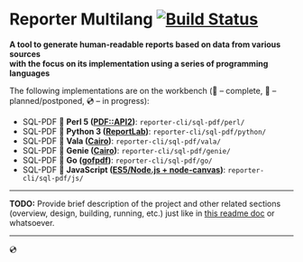 # Reporter Multilang [![Build Status](https://travis-ci.org/rgolubtsov/reporter-multilang.svg?branch=master)](https://travis-ci.org/rgolubtsov/reporter-multilang)

**A tool to generate human-readable reports based on data from various sources
<br />with the focus on its implementation using a series of programming languages**

The following implementations are on the workbench (:small_blue_diamond: &ndash; complete, :small_orange_diamond: &ndash; planned/postponed, :cd: &ndash; in progress):

* SQL-PDF :small_blue_diamond: **Perl 5 ([PDF::API2](https://metacpan.org/pod/PDF::API2 "Alfred Reibenschuh's PDF::API2"))**: `reporter-cli/sql-pdf/perl/`
* SQL-PDF :small_blue_diamond: **Python 3 ([ReportLab](https://www.reportlab.com "ReportLab"))**: `reporter-cli/sql-pdf/python/`
* SQL-PDF :small_blue_diamond: **Vala ([Cairo](https://valadoc.org/cairo/index.html "Cairo"))**: `reporter-cli/sql-pdf/vala/`
* SQL-PDF :small_blue_diamond: **Genie ([Cairo](https://valadoc.org/cairo/index.html "Cairo"))**: `reporter-cli/sql-pdf/genie/`
* SQL-PDF :small_blue_diamond: **Go ([gofpdf](https://godoc.org/github.com/jung-kurt/gofpdf "Kurt Jung's gofpdf"))**: `reporter-cli/sql-pdf/go/`
* SQL-PDF :small_blue_diamond: **JavaScript ([ES5/Node.js + node-canvas](https://www.npmjs.com/package/canvas "ES5/Node.js + node-canvas"))**: `reporter-cli/sql-pdf/js/`

---

**TODO:** Provide brief description of the project and other related sections (overview, design, building, running, etc.) just like in [this readme doc](https://github.com/rgolubtsov/virtblkiosim/blob/master/README.md "VIRTual BLocK IO SIMulating (virtblkiosim)") or whatsoever.

---

:cd:
